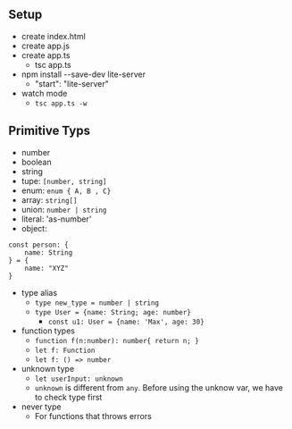 ## Setup
- create index.html
- create app.js
- create app.ts
    - tsc app.ts
- npm install --save-dev lite-server
    - "start": "lite-server"
- watch mode
    - `tsc app.ts -w`

## Primitive Typs

- number
- boolean
- string
- tupe: `[number, string]`
- enum:  `enum { A, B , C}`
- array: `string[]`
- union: `number | string`
- literal: 'as-number'
- object:

```
const person: {
    name: String
} = {
    name: "XYZ"
}

```


- type alias
    - `type new_type = number | string`
    - `type User = {name: String; age: number}`
        - `const u1: User = {name: 'Max', age: 30}`
- function types
    - `function f(n:number): number{ return n; }`
    - `let f: Function`
    - `let f: () => number`
- unknown type
    - `let userInput: unknown`
    - `unknown` is different from `any`. Before using the unknow var, we have to check type first
- never type
    - For functions that throws errors